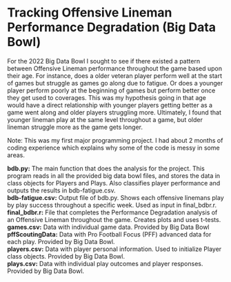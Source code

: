 # Tracking Offensive Lineman Performance Degradation (Big Data Bowl)

For the 2022 Big Data Bowl I sought to see if there existed a pattern between Offensive Lineman performance throughout the game based upon their age. For instance, does a older veteran player perform well at the start of games but struggle as games go along due to fatigue. Or does a younger player perform poorly at the beginning of games but perform better once they get used to coverages. This was my hypothesis going in that age would have a direct relationship with younger players getting better as a game went along and older players struggling more. Ultimately, I found that younger lineman play at the same level throughout a game, but older lineman struggle more as the game gets longer. 

Note: This was my first major programming project. I had about 2 months of coding experience which explains why some of the code is messy in some areas.

**bdb.py:** The main function that does the analysis for the project. This program reads in all the provided big data bowl files, and stores the data in class objects for Players and Plays. Also classifies player performance and outputs the results in bdb-fatigue.csv.  
**bdb-fatigue.csv:** Output file of bdb.py. Shows each offensive linemans play by play success throughout a specific week. Used as input in final_bdbr.r.  
**final_bdbr.r:** File that completes the Performance Degradation analysis of an Offensive Lineman throughout the game. Creates plots and uses t-tests.  
**games.csv:** Data with individual game data. Provided by Big Data Bowl  
**pffScoutingData:** Data with Pro Football Focus (PFF) advanced data for each play. Provided by Big Data Bowl.  
**players.csv:** Data with player personal information. Used to initialize Player class objects. Provided by Big Data Bowl.  
**plays.csv:** Data with individual play outcomes and player responses. Provided by Big Data Bowl.